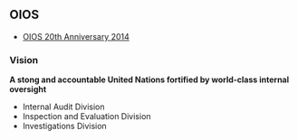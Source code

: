 ## OIOS

* [OIOS 20th Anniversary 2014](https://www.youtube.com/watch?v=uWg_NSkz08o) 

### Vision
**A stong and accountable United Nations fortified by world-class internal oversight**
   * Internal Audit Division
   * Inspection and Evaluation Division
   * Investigations Division
